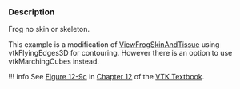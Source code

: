 ### Description

Frog no skin or skeleton.

This example is a modification of [ViewFrogSkinAndTissue](../ViewFrogSkinAndTissue) using vtkFlyingEdges3D for contouring. However there is an option to use vtkMarchingCubes instead.

!!! info
    See [Figure 12-9c](../../../VTKBook/12Chapter12/#Figure%2012-9c) in [Chapter 12](../../../VTKBook/12Chapter12) of the [VTK Textbook](../../../VTKBook/01Chapter1).
